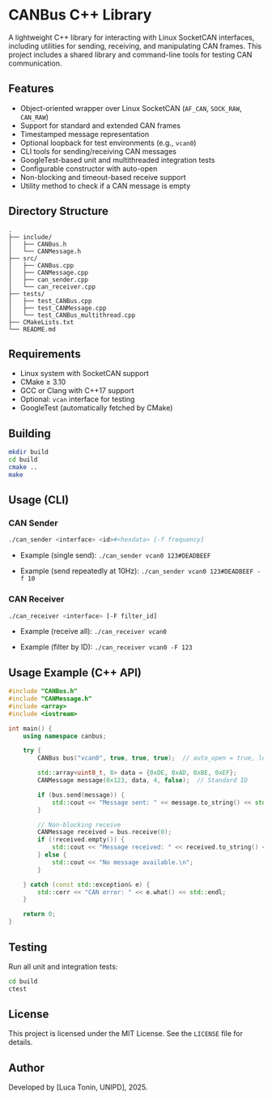 # CANBus C++ Library

A lightweight C++ library for interacting with Linux SocketCAN interfaces, including utilities for sending, receiving, and manipulating CAN frames. This project includes a shared library and command-line tools for testing CAN communication.

## Features

* Object-oriented wrapper over Linux SocketCAN (`AF_CAN`, `SOCK_RAW`, `CAN_RAW`)
* Support for standard and extended CAN frames
* Timestamped message representation
* Optional loopback for test environments (e.g., `vcan0`)
* CLI tools for sending/receiving CAN messages
* GoogleTest-based unit and multithreaded integration tests
* Configurable constructor with auto-open
* Non-blocking and timeout-based receive support
* Utility method to check if a CAN message is empty

## Directory Structure

```
.
├── include/
│   ├── CANBus.h
│   └── CANMessage.h
├── src/
│   ├── CANBus.cpp
│   ├── CANMessage.cpp
│   ├── can_sender.cpp
│   └── can_receiver.cpp
├── tests/
│   ├── test_CANBus.cpp
│   ├── test_CANMessage.cpp
│   └── test_CANBus_multithread.cpp
├── CMakeLists.txt
└── README.md
```

## Requirements

* Linux system with SocketCAN support
* CMake ≥ 3.10
* GCC or Clang with C++17 support
* Optional: `vcan` interface for testing
* GoogleTest (automatically fetched by CMake)

## Building

```bash
mkdir build
cd build
cmake ..
make
```

## Usage (CLI)

### CAN Sender

```bash
./can_sender <interface> <id>#<hexdata> [-f frequency]
```

* Example (single send): `./can_sender vcan0 123#DEADBEEF`

* Example (send repeatedly at 10Hz): `./can_sender vcan0 123#DEADBEEF -f 10`

### CAN Receiver

```bash
./can_receiver <interface> [-F filter_id]
```

* Example (receive all): `./can_receiver vcan0`

* Example (filter by ID): `./can_receiver vcan0 -F 123`

## Usage Example (C++ API)

```cpp
#include "CANBus.h"
#include "CANMessage.h"
#include <array>
#include <iostream>

int main() {
    using namespace canbus;

    try {
        CANBus bus("vcan0", true, true, true);  // auto_open = true, loopback = true, receive_own_msgs = true

        std::array<uint8_t, 8> data = {0xDE, 0xAD, 0xBE, 0xEF};
        CANMessage message(0x123, data, 4, false);  // Standard ID

        if (bus.send(message)) {
            std::cout << "Message sent: " << message.to_string() << std::endl;
        }

        // Non-blocking receive
        CANMessage received = bus.receive(0);
        if (!received.empty()) {
            std::cout << "Message received: " << received.to_string() << std::endl;
        } else {
            std::cout << "No message available.\n";
        }

    } catch (const std::exception& e) {
        std::cerr << "CAN error: " << e.what() << std::endl;
    }

    return 0;
}
```

## Testing

Run all unit and integration tests:

```bash
cd build
ctest
```

## License

This project is licensed under the MIT License. See the `LICENSE` file for details.

## Author

Developed by \[Luca Tonin, UNIPD], 2025.
